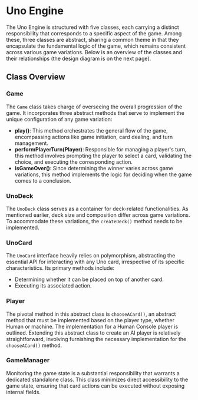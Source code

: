 # Uno Engine

The Uno Engine is structured with five classes, each carrying a distinct responsibility that corresponds to a specific aspect of the game. Among these, three classes are abstract, sharing a common theme in that they encapsulate the fundamental logic of the game, which remains consistent across various game variations. Below is an overview of the classes and their relationships (the design diagram is on the next page).

## Class Overview

### Game
The `Game` class takes charge of overseeing the overall progression of the game. It incorporates three abstract methods that serve to implement the unique configuration of any game variation:

- **play()**: This method orchestrates the general flow of the game, encompassing actions like game initiation, card dealing, and turn management.
- **performPlayerTurn(Player)**: Responsible for managing a player's turn, this method involves prompting the player to select a card, validating the choice, and executing the corresponding action.
- **isGameOver()**: Since determining the winner varies across game variations, this method implements the logic for deciding when the game comes to a conclusion.

### UnoDeck
The `UnoDeck` class serves as a container for deck-related functionalities. As mentioned earlier, deck size and composition differ across game variations. To accommodate these variations, the `createDeck()` method needs to be implemented.

### UnoCard
The `UnoCard` interface heavily relies on polymorphism, abstracting the essential API for interacting with any Uno card, irrespective of its specific characteristics. Its primary methods include:
- Determining whether it can be placed on top of another card.
- Executing its associated action.

### Player
The pivotal method in this abstract class is `chooseACard()`, an abstract method that must be implemented based on the player type, whether Human or machine. The implementation for a Human Console player is outlined. Extending this abstract class to create an AI player is relatively straightforward, involving furnishing the necessary implementation for the `chooseACard()` method.

### GameManager
Monitoring the game state is a substantial responsibility that warrants a dedicated standalone class. This class minimizes direct accessibility to the game state, ensuring that card actions can be executed without exposing internal fields.
